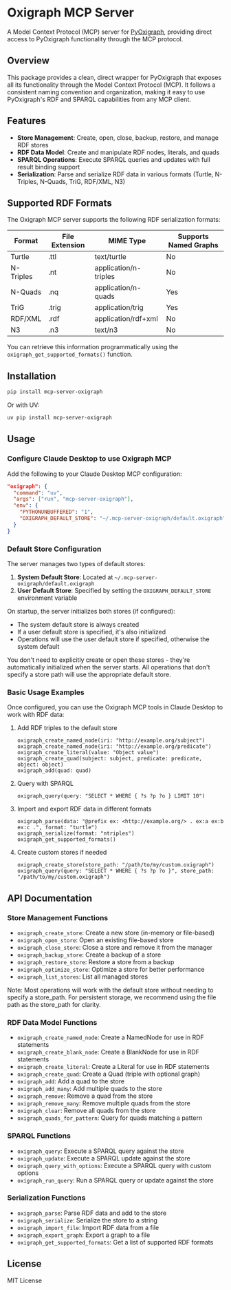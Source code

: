 # Oxigraph MCP Server
A Model Context Protocol (MCP) server for [PyOxigraph](https://github.com/oxigraph/oxigraph/tree/main/python), providing direct access to PyOxigraph functionality through the MCP protocol.

## Overview

This package provides a clean, direct wrapper for PyOxigraph that exposes all its functionality through the Model Context Protocol (MCP). It follows a consistent naming convention and organization, making it easy to use PyOxigraph's RDF and SPARQL capabilities from any MCP client.

## Features

- **Store Management**: Create, open, close, backup, restore, and manage RDF stores
- **RDF Data Model**: Create and manipulate RDF nodes, literals, and quads
- **SPARQL Operations**: Execute SPARQL queries and updates with full result binding support
- **Serialization**: Parse and serialize RDF data in various formats (Turtle, N-Triples, N-Quads, TriG, RDF/XML, N3)

## Supported RDF Formats

The Oxigraph MCP server supports the following RDF serialization formats:

| Format | File Extension | MIME Type | Supports Named Graphs |
|--------|---------------|-----------|----------------------|
| Turtle | .ttl | text/turtle | No |
| N-Triples | .nt | application/n-triples | No |
| N-Quads | .nq | application/n-quads | Yes |
| TriG | .trig | application/trig | Yes |
| RDF/XML | .rdf | application/rdf+xml | No |
| N3 | .n3 | text/n3 | No |

You can retrieve this information programmatically using the `oxigraph_get_supported_formats()` function.

## Installation

```bash
pip install mcp-server-oxigraph
```

Or with UV:

```bash
uv pip install mcp-server-oxigraph
```

## Usage

### Configure Claude Desktop to use Oxigraph MCP

Add the following to your Claude Desktop MCP configuration:

```json
"oxigraph": {
  "command": "uv",
  "args": ["run", "mcp-server-oxigraph"],
  "env": {
    "PYTHONUNBUFFERED": "1",
    "OXIGRAPH_DEFAULT_STORE": "~/.mcp-server-oxigraph/default.oxigraph"
  }
}
```

### Default Store Configuration

The server manages two types of default stores:

1. **System Default Store**: Located at `~/.mcp-server-oxigraph/default.oxigraph`
2. **User Default Store**: Specified by setting the `OXIGRAPH_DEFAULT_STORE` environment variable

On startup, the server initializes both stores (if configured):
- The system default store is always created
- If a user default store is specified, it's also initialized
- Operations will use the user default store if specified, otherwise the system default

You don't need to explicitly create or open these stores - they're automatically initialized when the server starts. All operations that don't specify a store path will use the appropriate default store.

### Basic Usage Examples

Once configured, you can use the Oxigraph MCP tools in Claude Desktop to work with RDF data:

1. Add RDF triples to the default store
   ```
   oxigraph_create_named_node(iri: "http://example.org/subject")
   oxigraph_create_named_node(iri: "http://example.org/predicate")
   oxigraph_create_literal(value: "Object value")
   oxigraph_create_quad(subject: subject, predicate: predicate, object: object)
   oxigraph_add(quad: quad)
   ```

2. Query with SPARQL
   ```
   oxigraph_query(query: "SELECT * WHERE { ?s ?p ?o } LIMIT 10")
   ```

3. Import and export RDF data in different formats
   ```
   oxigraph_parse(data: "@prefix ex: <http://example.org/> . ex:a ex:b ex:c .", format: "turtle")
   oxigraph_serialize(format: "ntriples")
   oxigraph_get_supported_formats()
   ```

4. Create custom stores if needed
   ```
   oxigraph_create_store(store_path: "/path/to/my/custom.oxigraph")
   oxigraph_query(query: "SELECT * WHERE { ?s ?p ?o }", store_path: "/path/to/my/custom.oxigraph")
   ```

## API Documentation

### Store Management Functions

- `oxigraph_create_store`: Create a new store (in-memory or file-based)
- `oxigraph_open_store`: Open an existing file-based store
- `oxigraph_close_store`: Close a store and remove it from the manager
- `oxigraph_backup_store`: Create a backup of a store
- `oxigraph_restore_store`: Restore a store from a backup
- `oxigraph_optimize_store`: Optimize a store for better performance
- `oxigraph_list_stores`: List all managed stores

Note: Most operations will work with the default store without needing to specify a store_path. For persistent storage, we recommend using the file path as the store_path for clarity.

### RDF Data Model Functions

- `oxigraph_create_named_node`: Create a NamedNode for use in RDF statements
- `oxigraph_create_blank_node`: Create a BlankNode for use in RDF statements
- `oxigraph_create_literal`: Create a Literal for use in RDF statements
- `oxigraph_create_quad`: Create a Quad (triple with optional graph)
- `oxigraph_add`: Add a quad to the store
- `oxigraph_add_many`: Add multiple quads to the store
- `oxigraph_remove`: Remove a quad from the store
- `oxigraph_remove_many`: Remove multiple quads from the store
- `oxigraph_clear`: Remove all quads from the store
- `oxigraph_quads_for_pattern`: Query for quads matching a pattern

### SPARQL Functions

- `oxigraph_query`: Execute a SPARQL query against the store
- `oxigraph_update`: Execute a SPARQL update against the store
- `oxigraph_query_with_options`: Execute a SPARQL query with custom options
- `oxigraph_run_query`: Run a SPARQL query or update against the store

### Serialization Functions

- `oxigraph_parse`: Parse RDF data and add to the store
- `oxigraph_serialize`: Serialize the store to a string
- `oxigraph_import_file`: Import RDF data from a file
- `oxigraph_export_graph`: Export a graph to a file
- `oxigraph_get_supported_formats`: Get a list of supported RDF formats

## License

MIT License
